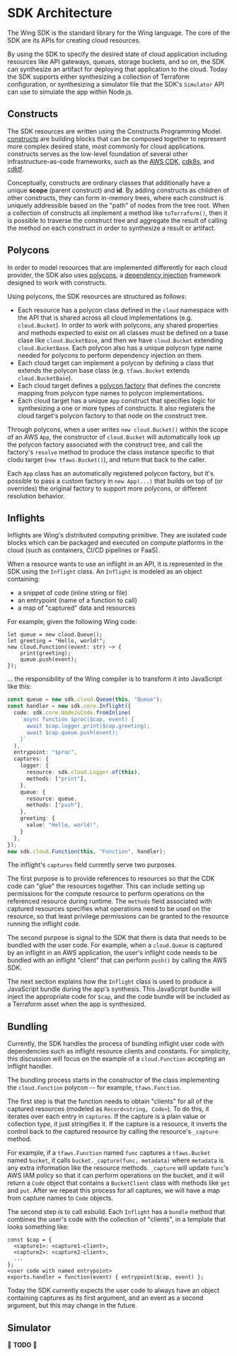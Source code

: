 # SDK Architecture

The Wing SDK is the standard library for the Wing language.
The core of the SDK are its APIs for creating cloud resources.

By using the SDK to specify the desired state of cloud application including resources like API gateways, queues, storage buckets, and so on, the SDK can synthesize an artifact for deploying that application to the cloud.
Today the SDK supports either synthesizing a collection of Terraform configuration, or synthesizing a simulator file that the SDK's `Simulator` API can use to simulate the app within Node.js.

## Constructs

The SDK resources are written using the Constructs Programming Model.
[constructs](https://github.com/aws/constructs) are building blocks that can be composed together to represent more complex desired state, most commonly for cloud applications.
constructs serves as the low-level foundation of several other infrastructure-as-code frameworks, such as the [AWS CDK](https://github.com/aws/aws-cdk), [cdk8s](https://github.com/cdk8s-team/cdk8s), and [cdktf](https://github.com/hashicorp/terraform-cdk).

Conceptually, constructs are ordinary classes that additionally have a unique **scope** (parent construct) and **id**.
By adding constructs as children of other constructs, they can form in-memory trees, where each construct is uniquely addressible based on the "path" of nodes from the tree root.
When a collection of constructs all implement a method like `toTerraform()`, then it is possible to traverse the construct tree and aggregate the result of calling the method on each construct in order to synthesize a result or artifact.

## Polycons

In order to model resources that are implemented differently for each cloud provider, the SDK also uses [polycons](https://github.com/winglang/polycons), a [dependency injection](https://en.wikipedia.org/wiki/Dependency_injection) framework designed to work with constructs.

Using polycons, the SDK resources are structured as follows:

* Each resource has a polycon class defined in the `cloud` namespace with the API that is shared across all cloud implementations (e.g. `cloud.Bucket`).
  In order to work with polycons, any shared properties and methods expected to exist on all classes must be defined on a base clase like `cloud.BucketBase`, and then we have `cloud.Bucket` extending `cloud.BucketBase`.
  Each polycon also has a unique polycon type name needed for polycons to perform dependency injection on them.
* Each cloud target can implement a polycon by defining a class that extends the polycon base class (e.g. `tfaws.Bucket` extends `cloud.BucketBase`).
* Each cloud target defines a [polycon factory](https://github.com/winglang/polycons/blob/main/API.md#ipolyconfactory-) that defines the concrete mapping from polycon type names to polycon implementations.
* Each cloud target has a unique `App` construct that specifies logic for synthesizing a one or more types of constructs.
  It also registers the cloud target's polycon factory to that node on the construct tree.

Through polycons, when a user writes `new cloud.Bucket()` within the scope of an AWS `App`, the constructor of `cloud.Bucket` will automatically look up the polycon factory associated with the construct tree, and call the factory's `resolve` method to produce the class instance specific to that clodu target (`new tfaws.Bucket()`), and return that back to the caller.

Each `App` class has an automatically registered polycon factory, but it's possible to pass a custom factory in `new App(...)` that builds on top of (or overrides) the original factory to support more polycons, or different resolution behavior.

## Inflights

Inflights are Wing's distributed computing primitive.
They are isolated code blocks which can be packaged and executed on compute platforms in the cloud (such as containers, CI/CD pipelines or FaaS).

When a resource wants to use an inflight in an API, it is represented in the SDK using the `Inflight` class.
An `Inflight` is modeled as an object containing:

* a snippet of code (inline string or file)
* an entrypoint (name of a function to call)
* a map of "captured" data and resources

For example, given the following Wing code:

```wing
let queue = new cloud.Queue();
let greeting = "Hello, world!";
new cloud.Function((event: str) ~> {
    print(greeting);
    queue.push(event);
});
```

... the responsibility of the Wing compiler is to transform it into JavaScript like this:

```ts
const queue = new sdk.cloud.Queue(this, "Queue");
const handler = new sdk.core.Inflight({
  code: sdk.core.NodeJsCode.fromInline(
    `async function $proc($cap, event) {
      await $cap.logger.print($cap.greeting);
      await $cap.queue.push(event);
    }`
  ),
  entrypoint: "$proc",
  captures: {
    logger: {
      resource: sdk.cloud.Logger.of(this),
      methods: ["print"],
    },
    queue: {
      resource: queue,
      methods: ["push"],
    },
    greeting: {
      value: "Hello, world!",
    }
  },
});
new sdk.cloud.Function(this, "Function", handler);
```

The inflight's `captures` field currently serve two purposes.

The first purpose is to provide references to resources so that the CDK code can "glue" the resources together.
This can include setting up permissions for the compute resource to perform operations on the referenced resource during runtime.
The `methods` field associated with captured resources specifies what operations need to be used on the resource, so that least privilege permissions can be granted to the resource running the inflight code.

The second purpose is signal to the SDK that there is data that needs to be bundled with the user code.
For example, when a `cloud.Queue` is captured by an inflight in an AWS application, the user's inflight code needs to be bundled with an inflight "client" that can perform `push()` by calling the AWS SDK.

The next section explains how the `Inflight` class is used to produce a JavaScript bundle during the app's synthesis.
This JavaScript bundle will inject the appropriate code for `$cap`, and the code bundle will be included as a Terraform asset when the app is synthesized.

## Bundling

Currently, the SDK handles the process of bundling inflight user code with dependencies such as inflight resource clients and constants.
For simplicity, this discussion will focus on the example of a `cloud.Function` accepting an inflight handler.

The bundling process starts in the constructor of the class implementing the `cloud.Function` polycon -- for example, `tfaws.Function`.

The first step is that the function needs to obtain "clients" for all of the captured resources (modeled as `Record<string, Code>`).
To do this, it iterates over each entry in `captures`.
If the capture is a plain value or collection type, it just stringifies it.
If the capture is a resource, it inverts the control back to the captured resource by calling the resource's `_capture` method.

For example, if a `tfaws.Function` named `func` captures a `tfaws.Bucket` named `bucket`, it calls `bucket._capture(func, metadata)` where `metadata` is any extra information like the resource methods.
`_capture` will update `func`'s AWS IAM policy so that it can perform operations on the bucket, and it will return a `Code` object that contains a `BucketClient` class with methods like `get` and `put`.
After we repeat this process for all captures, we will have a map from capture names to `Code` objects.

The second step is to call esbuild.
Each `Inflight` has a `bundle` method that combines the user's code with the collection of "clients", in a template that looks something like:

```
const $cap = {
  <capture1>: <capture1-client>,
  <capture2>: <capture2-client>,
  ...
};
<user code with named entrypoint>
exports.handler = function(event) { entrypoint($cap, event) };
```

Today the SDK currently expects the user code to always have an object containing captures as its first argument, and an event as a second argument, but this may change in the future.

## Simulator

🚧 **TODO** 🚧
